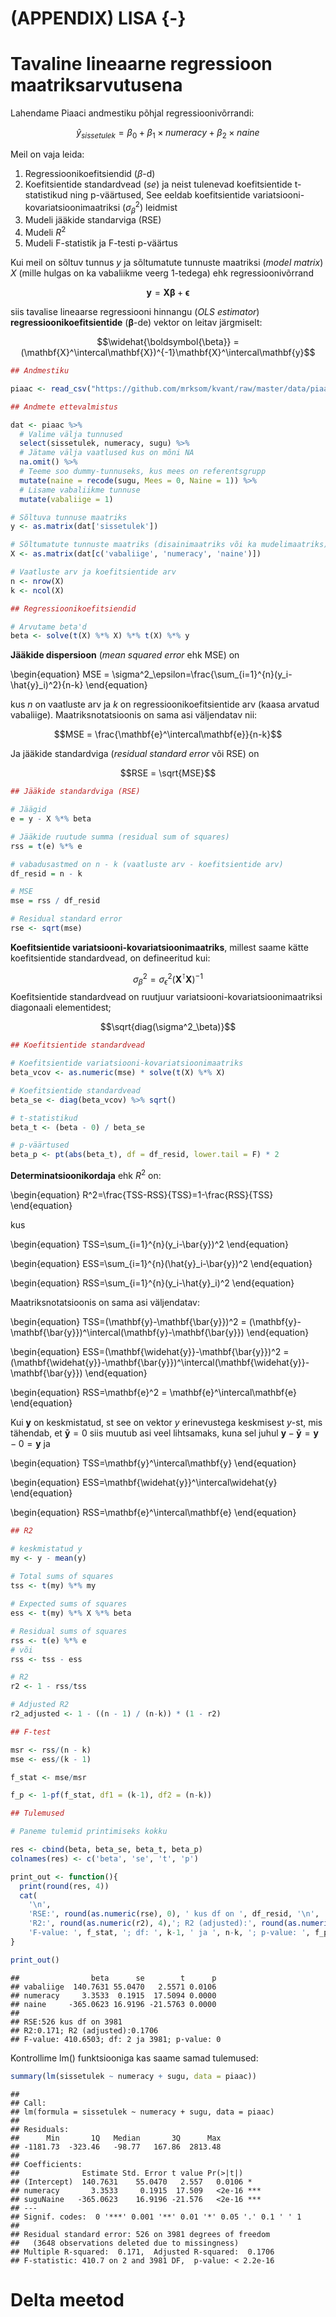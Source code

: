 




# (APPENDIX) LISA {-}

# Tavaline lineaarne regressioon maatriksarvutusena


Lahendame Piaaci andmestiku põhjal regressioonivõrrandi:

$$\hat{y}_{sissetulek}=\beta_0+\beta_1 \times numeracy + \beta_2 \times naine$$

Meil on vaja leida: 

1. Regressioonikoefitsiendid ($\beta$-d) 
2. Koefitsientide standardvead (*se*) ja neist tulenevad koefitsientide t-statistikud ning p-väärtused, See eeldab koefitsientide variatsiooni-kovariatsioonimaatriksi ($\sigma^2_\beta$) leidmist
3. Mudeli jääkide standarviga (RSE)
4. Mudeli $R^2$ 
5. Mudeli F-statistik ja F-testi p-väärtus


Kui meil on sõltuv tunnus $y$ ja sõltumatute tunnuste maatriksi (*model matrix*) $X$ (mille hulgas on ka vabaliikme veerg 1-tedega) ehk regressioonivõrrand

$$\mathbf{y} = \mathbf{X} \boldsymbol{\beta} + \boldsymbol{\epsilon}$$

siis tavalise lineaarse regressiooni hinnangu (*OLS estimator*) **regressioonikoefitsientide** ($\mathbf{\beta}$-de) vektor on leitav järgmiselt:

$$\widehat{\boldsymbol{\beta}} = (\mathbf{X}^\intercal\mathbf{X})^{-1}\mathbf{X}^\intercal\mathbf{y}$$


``` r
## Andmestiku

piaac <- read_csv("https://github.com/mrksom/kvant/raw/master/data/piaac.csv")

## Andmete ettevalmistus

dat <- piaac %>% 
  # Valime välja tunnused
  select(sissetulek, numeracy, sugu) %>%
  # Jätame välja vaatlused kus on mõni NA
  na.omit() %>% 
  # Teeme soo dummy-tunnuseks, kus mees on referentsgrupp
  mutate(naine = recode(sugu, Mees = 0, Naine = 1)) %>% 
  # Lisame vabaliikme tunnuse
  mutate(vabaliige = 1)

# Sõltuva tunnuse maatriks
y <- as.matrix(dat['sissetulek'])

# Sõltumatute tunnuste maatriks (disainimaatriks või ka mudelimaatriks)
X <- as.matrix(dat[c('vabaliige', 'numeracy', 'naine')])

# Vaatluste arv ja koefitsientide arv
n <- nrow(X)
k <- ncol(X)

## Regressioonikoefitsiendid

# Arvutame beta'd
beta <- solve(t(X) %*% X) %*% t(X) %*% y
```




**Jääkide dispersioon** (*mean squared error* ehk MSE) on

\begin{equation}
  MSE = \sigma^2_\epsilon=\frac{\sum_{i=1}^{n}(y_i-\hat{y}_i)^2}{n-k}
\end{equation}

kus $n$ on vaatluste arv ja $k$ on regressioonikoefitsientide arv (kaasa arvatud vabaliige). Maatriksnotatsioonis on sama asi väljendatav nii:

$$MSE = \frac{\mathbf{e}^\intercal\mathbf{e}}{n-k}$$

Ja jääkide standardviga (*residual standard error* või RSE) on

$$RSE = \sqrt{MSE}$$



``` r
## Jääkide standardviga (RSE)

# Jäägid
e = y - X %*% beta

# Jääkide ruutude summa (residual sum of squares)
rss = t(e) %*% e

# vabadusastmed on n - k (vaatluste arv - koefitsientide arv)
df_resid = n - k

# MSE
mse = rss / df_resid

# Residual standard error
rse <- sqrt(mse)
```



**Koefitsientide variatsiooni-kovariatsioonimaatriks**, millest saame kätte koefitsientide standardvead, on defineeritud kui:


$$\sigma^2_\beta = \sigma^2_\epsilon(\mathbf{X}^\intercal\mathbf{X})^{-1}$$
Koefitsientide standardvead on ruutjuur variatsiooni-kovariatsioonimaatriksi diagonaali elementidest;

$$\sqrt{diag(\sigma^2_\beta)}$$


``` r
## Koefitsientide standardvead

# Koefitsientide variatsiooni-kovariatsioonimaatriks
beta_vcov <- as.numeric(mse) * solve(t(X) %*% X)

# Koefitsientide standardvead
beta_se <- diag(beta_vcov) %>% sqrt()

# t-statistikud
beta_t <- (beta - 0) / beta_se

# p-väärtused
beta_p <- pt(abs(beta_t), df = df_resid, lower.tail = F) * 2
```




**Determinatsioonikordaja** ehk $R^2$ on: 

\begin{equation}
  R^2=\frac{TSS-RSS}{TSS}=1-\frac{RSS}{TSS}
\end{equation}

kus

\begin{equation}
  TSS=\sum_{i=1}^{n}(y_i-\bar{y})^2
\end{equation}

\begin{equation}
  ESS=\sum_{i=1}^{n}(\hat{y}_i-\bar{y})^2
\end{equation}

\begin{equation}
  RSS=\sum_{i=1}^{n}(y_i-\hat{y}_i)^2
\end{equation}


Maatriksnotatsioonis on sama asi väljendatav:

\begin{equation}
  TSS=(\mathbf{y}-\mathbf{\bar{y}})^2 = (\mathbf{y}-\mathbf{\bar{y}})^\intercal(\mathbf{y}-\mathbf{\bar{y}})
\end{equation}

\begin{equation}
  ESS=(\mathbf{\widehat{y}}-\mathbf{\bar{y}})^2 = (\mathbf{\widehat{y}}-\mathbf{\bar{y}})^\intercal(\mathbf{\widehat{y}}-\mathbf{\bar{y}})
\end{equation}

\begin{equation}
  RSS=\mathbf{e}^2 = \mathbf{e}^\intercal\mathbf{e}
\end{equation}

Kui $\mathbf{y}$ on keskmistatud, st see on vektor $y$ erinevustega keskmisest $y$-st, mis tähendab, et $\mathbf{\bar{y}} = 0$ siis muutub asi veel lihtsamaks, kuna sel juhul $\mathbf{y}-\mathbf{\bar{y}} = \mathbf{y}-0 = \mathbf{y}$ ja

\begin{equation}
  TSS=\mathbf{y}^\intercal\mathbf{y}
\end{equation}

\begin{equation}
  ESS=\mathbf{\widehat{y}}^\intercal\widehat{y}
\end{equation}

\begin{equation}
  RSS=\mathbf{e}^\intercal\mathbf{e}
\end{equation}



``` r
## R2

# keskmistatud y
my <- y - mean(y)
 
# Total sums of squares
tss <- t(my) %*% my

# Expected sums of squares
ess <- t(my) %*% X %*% beta

# Residual sums of squares
rss <- t(e) %*% e
# või
rss <- tss - ess

# R2
r2 <- 1 - rss/tss

# Adjusted R2
r2_adjusted <- 1 - ((n - 1) / (n-k)) * (1 - r2)
```




``` r
## F-test

msr <- rss/(n - k)
mse <- ess/(k - 1)

f_stat <- mse/msr

f_p <- 1-pf(f_stat, df1 = (k-1), df2 = (n-k))
```



``` r
## Tulemused

# Paneme tulemid printimiseks kokku

res <- cbind(beta, beta_se, beta_t, beta_p)
colnames(res) <- c('beta', 'se', 't', 'p')

print_out <- function(){
  print(round(res, 4))
  cat(
    '\n',
    'RSE:', round(as.numeric(rse), 0), ' kus df on ', df_resid, '\n',
    'R2:', round(as.numeric(r2), 4),'; R2 (adjusted):', round(as.numeric(r2_adjusted), 4), '\n',
    'F-value: ', f_stat, '; df: ', k-1, ' ja ', n-k, '; p-value: ', f_p, sep = '')
}

print_out()
```

```
##                beta      se        t      p
## vabaliige  140.7631 55.0470   2.5571 0.0106
## numeracy     3.3533  0.1915  17.5094 0.0000
## naine     -365.0623 16.9196 -21.5763 0.0000
## 
## RSE:526 kus df on 3981
## R2:0.171; R2 (adjusted):0.1706
## F-value: 410.6503; df: 2 ja 3981; p-value: 0
```



Kontrollime lm() funktsiooniga kas saame samad tulemused:


``` r
summary(lm(sissetulek ~ numeracy + sugu, data = piaac))
```

```
## 
## Call:
## lm(formula = sissetulek ~ numeracy + sugu, data = piaac)
## 
## Residuals:
##      Min       1Q   Median       3Q      Max 
## -1181.73  -323.46   -98.77   167.86  2813.48 
## 
## Coefficients:
##              Estimate Std. Error t value Pr(>|t|)    
## (Intercept)  140.7631    55.0470   2.557   0.0106 *  
## numeracy       3.3533     0.1915  17.509   <2e-16 ***
## suguNaine   -365.0623    16.9196 -21.576   <2e-16 ***
## ---
## Signif. codes:  0 '***' 0.001 '**' 0.01 '*' 0.05 '.' 0.1 ' ' 1
## 
## Residual standard error: 526 on 3981 degrees of freedom
##   (3648 observations deleted due to missingness)
## Multiple R-squared:  0.171,	Adjusted R-squared:  0.1706 
## F-statistic: 410.7 on 2 and 3981 DF,  p-value: < 2.2e-16
```


# Delta meetod
